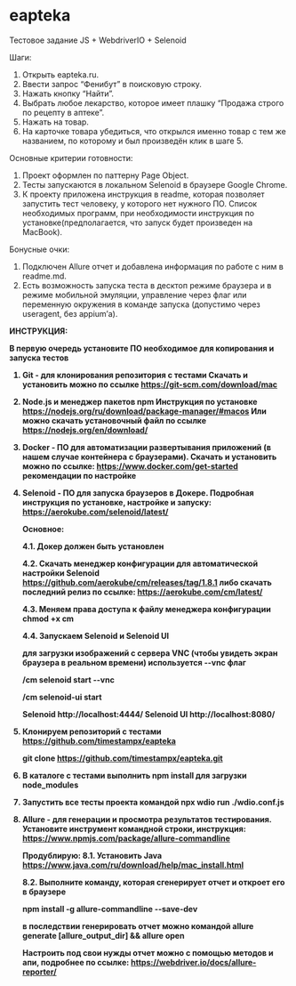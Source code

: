 # eapteka
Тестовое задание JS + WebdriverIO + Selenoid

Шаги:
1. Открыть eapteka.ru.  
2. Ввести запрос “Фенибут” в поисковую строку. 
3. Нажать кнопку “Найти”.  
4. Выбрать любое лекарство, которое имеет плашку “Продажа строго по рецепту в аптеке”. 
5. Нажать на товар. 
6. На карточке товара убедиться, что открылся именно товар с тем же названием, по которому и был произведён клик в шаге 5. 

Основные критерии готовности: 
1. Проект оформлен по паттерну Page Object. 
2. Тесты запускаются в локальном Selenoid в браузере Google Chrome. 
3. К проекту приложена инструкция в readme, которая позволяет запустить тест человеку, у которого нет нужного ПО. Список необходимых программ, при необходимости инструкция по установке(предполагается, что запуск будет произведен на MacBook). 

Бонусные очки:
1. Подключен Allure отчет и добавлена информация по работе с ним в readme.md. 
2. Есть возможность запуска теста в десктоп режиме браузера и в режиме мобильной эмуляции, управление через флаг или переменную окружения в команде запуска (допустимо через useragent, без appium’а).

<b>ИНСТРУКЦИЯ:<b>

В первую очередь установите ПО необходимое для копирования и запуска тестов
1. Git - для клонирования репозитория с тестами
   Скачать и установить можно по ссылке
   https://git-scm.com/download/mac
    
2. Node.js и менеджер пакетов npm
   Инструкция по установке https://nodejs.org/ru/download/package-manager/#macos
   Или можно скачать установочный файл по ссылке https://nodejs.org/en/download/

3. Docker - ПО для автоматизации развертывания приложений (в нашем случае контейнера с браузерами). Скачать и установить можно по ссылке:
   https://www.docker.com/get-started
   рекомендации по настройке
   
4. Selenoid - ПО для запуска браузеров в Докере. 
   Подробная инструкция по установке, настройке и запуску: https://aerokube.com/selenoid/latest/
   
   Основное:
   
   4.1. Докер должен быть установлен
   
   4.2. Скачать менеджер конфигурации для автоматической настройки Selenoid
   https://github.com/aerokube/cm/releases/tag/1.8.1
   либо скачать последний релиз по ссылке: https://aerokube.com/cm/latest/
   
   4.3. Меняем права доступа к файлу менеджера конфигурации
   chmod +x cm
   
   4.4. Запускаем Selenoid и Selenoid UI
   
   для загрузки изображений с сервера VNC (чтобы увидеть экран браузера в реальном времени) используется --vnc флаг
   
   /cm selenoid start --vnc
   
   /cm selenoid-ui start
   
   Selenoid http://localhost:4444/
   Selenoid UI http://localhost:8080/
   
5. Клонируем репозиторий с тестами https://github.com/timestampx/eapteka
   
   git clone https://github.com/timestampx/eapteka.git
   
6. В каталоге с тестами выполнить
   npm install
   для загрузки node_modules

7. Запустить все тесты проекта командой
   npx wdio run ./wdio.conf.js

8. Allure - для генерации и просмотра результатов тестирования.
   Установите инструмент командной строки, инструкция:
   https://www.npmjs.com/package/allure-commandline
   
   Продублирую:
   8.1. Установить Java https://www.java.com/ru/download/help/mac_install.html
   
   8.2. Выполните команду, которая сгенерирует отчет и откроет его в браузере
   
   npm install -g allure-commandline --save-dev
   
   в последствии генерировать отчет можно командой
   allure generate [allure_output_dir] && allure open
   
   Настроить под свои нужды отчет можно с помощью методов и апи, подробнее по ссылке:
   https://webdriver.io/docs/allure-reporter/